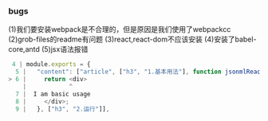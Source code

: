 ### bugs
(1)我们要安装webpack是不合理的，但是原因是我们使用了webpackcc
(2)grob-files的readme有问题
(3)react,react-dom不应该安装
(4)安装了babel-core,antd
(5)jsx语法报错

```js
 4 | module.exports = {
  5 |   "content": ["article", ["h3", "1.基本用法"], function jsonmlReactLoader() {
> 6 |     return <div>
    |            ^
  7 |  I am basic usage
  8 |     </div>;
  9 |   }, ["h3", "2.运行"]],
```
